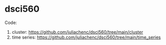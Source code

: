 # dsci560
Code:
1. cluster: https://github.com/juliachenc/dsci560/tree/main/cluster
2. time series: https://github.com/juliachenc/dsci560/tree/main/time_series
